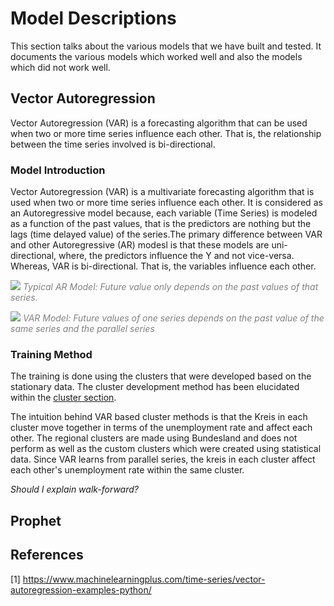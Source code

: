 # Model Descriptions

This section talks about the various models that we have built and tested. It documents the various models which worked well and also the models which did not work well. 


## Vector Autoregression

Vector Autoregression (VAR) is a forecasting algorithm that can be used when two or more time series influence each other. That is, the relationship between the time series involved is bi-directional. 

### Model Introduction

Vector Autoregression (VAR) is a multivariate forecasting algorithm that is used when two or more time series influence each other. It is considered as an Autoregressive model because, each variable (Time Series) is modeled as a function of the past values, that is the predictors are nothing but the lags (time delayed value) of the series.The primary difference between VAR and other Autoregressive (AR) modesl is that these models are uni-directional, where, the predictors influence the Y and not vice-versa. Whereas, VAR is bi-directional. That is, the variables influence each other.

![](https://i.imgur.com/eL8M1io.png)
<span style="color:grey;">*Typical AR Model: Future value only depends on the past values of that series.*</span>

![](https://i.imgur.com/PBSbjM1.png)
<span style="color:grey;">*VAR Model: Future values of one series depends on the past value of the same series and the parallel series*</span>

### Training Method

The training is done using the clusters that were developed based on the stationary data. The cluster development method has been elucidated within the [cluster section]().

The intuition behind VAR based cluster methods is that the Kreis in each cluster move together in terms of the unemployment rate and affect each other. The regional clusters are made using Bundesland and does not perform as well as the custom clusters which were created using statistical data. Since VAR learns from parallel series, the kreis in each cluster affect each other's unemployment rate within the same cluster. 

*Should I explain walk-forward?*

## Prophet 


## References

[1] https://www.machinelearningplus.com/time-series/vector-autoregression-examples-python/